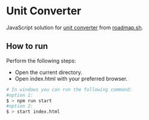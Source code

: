 # Unit Converter

JavaScript solution for [unit converter](https://roadmap.sh/projects/unit-converter) from [roadmap.sh](https://roadmap.sh/).

## How to run

Perform the following steps:

- Open the current directory.
- Open index.html with your preferred browser.

```bash
# In windows you can run the following command:
#option 1:
$ > npm run start
#option 2:
$ > start index.html
```
